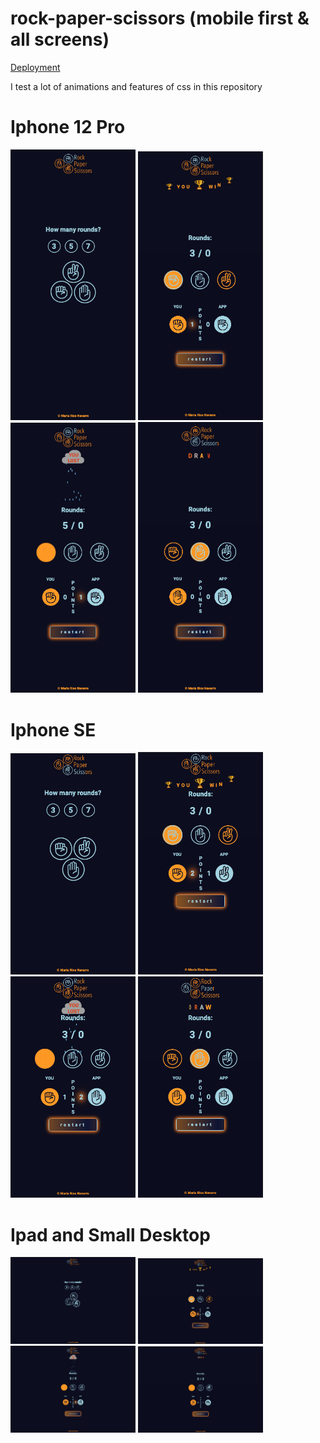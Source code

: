 # rock-paper-scissors (mobile first & all screens)

[Deployment](https://mariariosnavarro.github.io/rock-paper-scissors/)

I test a lot of animations and features of css in this repository

# Iphone 12 Pro

<div>

<img src="./assets/imgs/readme1.png" width="200px">
<img src="./assets/imgs/readme2.png" width="200px">
<img src="./assets/imgs/readme3.png" width="200px">
<img src="./assets/imgs/readme4.png" width="200px">

</div>

# Iphone SE

<div>

<img src="./assets/imgs/readme5.png" width="200px">
<img src="./assets/imgs/readme6.png" width="200px">
<img src="./assets/imgs/readme7.png" width="200px">
<img src="./assets/imgs/readme8.png" width="200px">

</div>

# Ipad and Small Desktop

<div>

<img src="./assets/imgs/readme9.png" width="200px">
<img src="./assets/imgs/readme10.png" width="200px">
<img src="./assets/imgs/readme11.png" width="200px">
<img src="./assets/imgs/readme12.png" width="200px">

</div>

